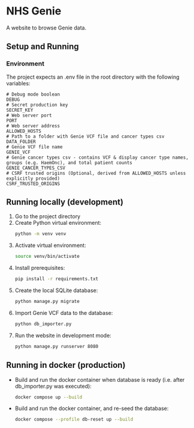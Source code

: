 # NHS Genie

A website to browse Genie data.

## Setup and Running

### Environment

The project expects an .env file in the root directory with the following variables:

```env
# Debug mode boolean
DEBUG
# Secret production key
SECRET_KEY
# Web server port
PORT
# Web server address
ALLOWED_HOSTS
# Path to a folder with Genie VCF file and cancer types csv
DATA_FOLDER
# Genie VCF file name
GENIE_VCF
# Genie cancer types csv - contains VCF & display cancer type names, groups (e.g. HaemOnc), and total patient counts
GENIE_CANCER_TYPES_CSV
# CSRF trusted origins (Optional, derived from ALLOWED_HOSTS unless explicitly provided)
CSRF_TRUSTED_ORIGINS
```

## Running locally (development)
1. Go to the project directory
2. Create Python virtual environment:
    ```bash
    python -m venv venv
    ```
3. Activate virtual environment:
    ```bash
    source venv/bin/activate
    ```
4. Install prerequisites:
    ```bash
    pip install -r requirements.txt
    ```
5. Create the local SQLite database:
    ```bash
    python manage.py migrate
    ```
6. Import Genie VCF data to the database:
    ```bash
    python db_importer.py
    ```
7. Run the website in development mode:
    ```bash
    python manage.py runserver 8080
    ```

## Running in docker (production)
* Build and run the docker container when database is ready (i.e. after db_importer.py was executed):
    ```bash
    docker compose up --build
    ```
* Build and run the docker container, and re-seed the database:
    ```bash
    docker compose --profile db-reset up --build
    ```